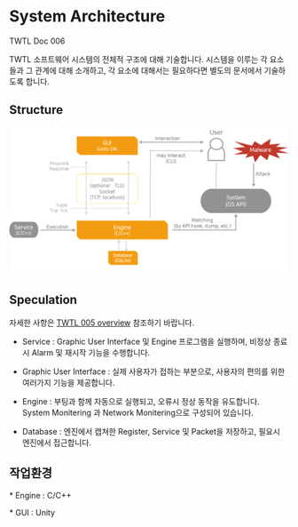 # System Architecture

TWTL Doc 006

TWTL 소프트웨어 시스템의 전체적 구조에 대해 기술합니다. 시스템을 이루는 각 요소들과 그 관계에 대해 소개하고, 각 요소에 대해서는 필요하다면 별도의 문서에서 기술하도록 합니다.

## Structure

![System Structure](./System_Structure_Revised.png)

## Speculation
자세한 사항은 [TWTL 005 overview](/005-overview) 참조하기 바랍니다.
 
- Service : Graphic User Interface 및 Engine 프로그램을 실행하며, 비정상 종료시 Alarm 및 재시작 기능을 수행합니다.

- Graphic User Interface : 실제 사용자가 접하는 부분으로, 사용자의 편의를 위한 여러가지 기능을 제공합니다.

- Engine : 부팅과 함께 자동으로 실행되고, 오류시 정상 동작을 유도합니다. System Monitering 과 Network Monitering으로 구성되어 있습니다. 

- Database : 엔진에서 캡쳐한 Register, Service 및 Packet을 저장하고, 필요시 엔진에서 접근합니다.

## 작업환경

* Engine : C/C++

* GUI : Unity
